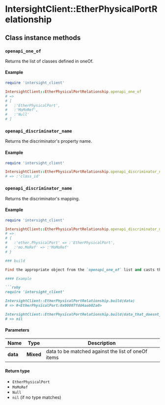 # IntersightClient::EtherPhysicalPortRelationship

## Class instance methods

### `openapi_one_of`

Returns the list of classes defined in oneOf.

#### Example

```ruby
require 'intersight_client'

IntersightClient::EtherPhysicalPortRelationship.openapi_one_of
# =>
# [
#   :'EtherPhysicalPort',
#   :'MoMoRef',
#   :'Null'
# ]
```

### `openapi_discriminator_name`

Returns the discriminator's property name.

#### Example

```ruby
require 'intersight_client'

IntersightClient::EtherPhysicalPortRelationship.openapi_discriminator_name
# => :'class_id'
```

### `openapi_discriminator_name`

Returns the discriminator's mapping.

#### Example

```ruby
require 'intersight_client'

IntersightClient::EtherPhysicalPortRelationship.openapi_discriminator_mapping
# =>
# {
#   :'ether.PhysicalPort' => :'EtherPhysicalPort',
#   :'mo.MoRef' => :'MoMoRef'
# }

### build

Find the appropriate object from the `openapi_one_of` list and casts the data into it.

#### Example

```ruby
require 'intersight_client'

IntersightClient::EtherPhysicalPortRelationship.build(data)
# => #<EtherPhysicalPort:0x00007fdd4aab02a0>

IntersightClient::EtherPhysicalPortRelationship.build(data_that_doesnt_match)
# => nil
```

#### Parameters

| Name | Type | Description |
| ---- | ---- | ----------- |
| **data** | **Mixed** | data to be matched against the list of oneOf items |

#### Return type

- `EtherPhysicalPort`
- `MoMoRef`
- `Null`
- `nil` (if no type matches)

